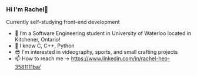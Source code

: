 ### Hi I'm Rachel👋

Currently self-studying front-end development

- 👀 I’m a Software Engineering student in University of Waterloo located in Kitchener, Ontario! 
- 🌱 I know C, C++, Python 
- 😎 I'm interested in videography, sports, and small crafting projects 
- 📫 How to reach me -> https://www.linkedin.com/in/rachel-heo-3581111ba/

